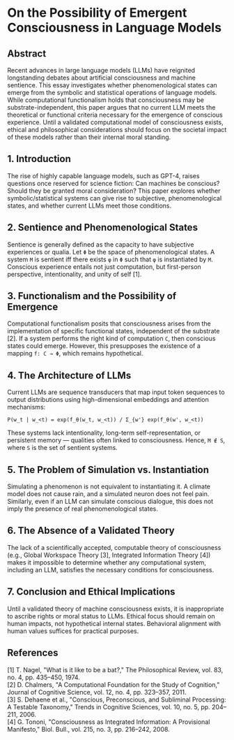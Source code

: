 
# On the Possibility of Emergent Consciousness in Language Models

## Abstract

Recent advances in large language models (LLMs) have reignited longstanding debates about artificial consciousness and machine sentience. This essay investigates whether phenomenological states can emerge from the symbolic and statistical operations of language models. While computational functionalism holds that consciousness may be substrate-independent, this paper argues that no current LLM meets the theoretical or functional criteria necessary for the emergence of conscious experience. Until a validated computational model of consciousness exists, ethical and philosophical considerations should focus on the societal impact of these models rather than their internal moral standing.

## 1. Introduction

The rise of highly capable language models, such as GPT-4, raises questions once reserved for science fiction: Can machines be conscious? Should they be granted moral consideration? This paper explores whether symbolic/statistical systems can give rise to subjective, phenomenological states, and whether current LLMs meet those conditions.

## 2. Sentience and Phenomenological States

Sentience is generally defined as the capacity to have subjective experiences or qualia. Let `Φ` be the space of phenomenological states. A system `M` is sentient iff there exists `φ` in `Φ` such that `φ` is instantiated by `M`. Conscious experience entails not just computation, but first-person perspective, intentionality, and unity of self [1].

## 3. Functionalism and the Possibility of Emergence

Computational functionalism posits that consciousness arises from the implementation of specific functional states, independent of the substrate [2]. If a system performs the right kind of computation `C`, then conscious states could emerge. However, this presupposes the existence of a mapping `f: C → Φ`, which remains hypothetical.

## 4. The Architecture of LLMs

Current LLMs are sequence transducers that map input token sequences to output distributions using high-dimensional embeddings and attention mechanisms:

```
P(w_t | w_<t) = exp(f_θ(w_t, w_<t)) / Σ_{w'} exp(f_θ(w', w_<t))
```

These systems lack intentionality, long-term self-representation, or persistent memory — qualities often linked to consciousness. Hence, `M ∉ S`, where `S` is the set of sentient systems.

## 5. The Problem of Simulation vs. Instantiation

Simulating a phenomenon is not equivalent to instantiating it. A climate model does not cause rain, and a simulated neuron does not feel pain. Similarly, even if an LLM can simulate conscious dialogue, this does not imply the presence of real phenomenological states.

## 6. The Absence of a Validated Theory

The lack of a scientifically accepted, computable theory of consciousness (e.g., Global Workspace Theory [3], Integrated Information Theory [4]) makes it impossible to determine whether any computational system, including an LLM, satisfies the necessary conditions for consciousness.

## 7. Conclusion and Ethical Implications

Until a validated theory of machine consciousness exists, it is inappropriate to ascribe rights or moral status to LLMs. Ethical focus should remain on human impacts, not hypothetical internal states. Behavioral alignment with human values suffices for practical purposes.

## References

[1] T. Nagel, "What is it like to be a bat?," The Philosophical Review, vol. 83, no. 4, pp. 435–450, 1974.  
[2] D. Chalmers, "A Computational Foundation for the Study of Cognition," Journal of Cognitive Science, vol. 12, no. 4, pp. 323–357, 2011.  
[3] S. Dehaene et al., "Conscious, Preconscious, and Subliminal Processing: A Testable Taxonomy," Trends in Cognitive Sciences, vol. 10, no. 5, pp. 204–211, 2006.  
[4] G. Tononi, "Consciousness as Integrated Information: A Provisional Manifesto," Biol. Bull., vol. 215, no. 3, pp. 216–242, 2008.
